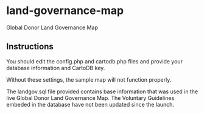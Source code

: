 # land-governance-map
Global Donor Land Governance Map

Instructions
------------
You should edit the config.php and cartodb.php files and provide your database information and CartoDB key.

Without these settings, the sample map will not function properly.

The landgov.sql file provided contains base information that was used in the live Global Donor Land Governance Map. The Voluntary Guidelines embeded in the database have not been updated since the launch.